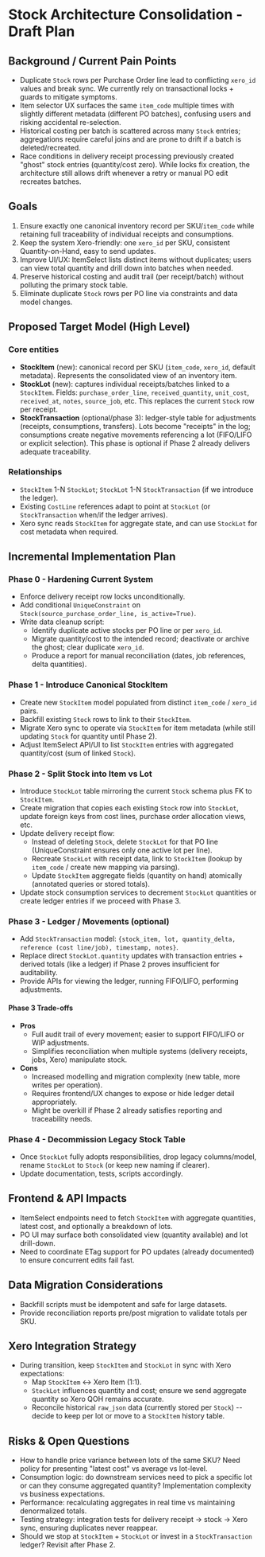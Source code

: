 # Stock Architecture Consolidation - Draft Plan

## Background / Current Pain Points
- Duplicate `Stock` rows per Purchase Order line lead to conflicting `xero_id` values and break sync. We currently rely on transactional locks + guards to mitigate symptoms.
- Item selector UX surfaces the same `item_code` multiple times with slightly different metadata (different PO batches), confusing users and risking accidental re-selection.
- Historical costing per batch is scattered across many `Stock` entries; aggregations require careful joins and are prone to drift if a batch is deleted/recreated.
- Race conditions in delivery receipt processing previously created "ghost" stock entries (quantity/cost zero). While locks fix creation, the architecture still allows drift whenever a retry or manual PO edit recreates batches.

## Goals
1. Ensure exactly one canonical inventory record per SKU/`item_code` while retaining full traceability of individual receipts and consumptions.
2. Keep the system Xero-friendly: one `xero_id` per SKU, consistent Quantity-on-Hand, easy to send updates.
3. Improve UI/UX: ItemSelect lists distinct items without duplicates; users can view total quantity and drill down into batches when needed.
4. Preserve historical costing and audit trail (per receipt/batch) without polluting the primary stock table.
5. Eliminate duplicate `Stock` rows per PO line via constraints and data model changes.

## Proposed Target Model (High Level)
### Core entities
- **StockItem** (new): canonical record per SKU (`item_code`, `xero_id`, default metadata). Represents the consolidated view of an inventory item.
- **StockLot** (new): captures individual receipts/batches linked to a `StockItem`. Fields: `purchase_order_line`, `received_quantity`, `unit_cost`, `received_at`, `notes`, `source_job`, etc. This replaces the current `Stock` row per receipt.
- **StockTransaction** (optional/phase 3): ledger-style table for adjustments (receipts, consumptions, transfers). Lots become "receipts" in the log; consumptions create negative movements referencing a lot (FIFO/LIFO or explicit selection). This phase is optional if Phase 2 already delivers adequate traceability.

### Relationships
- `StockItem` 1-N `StockLot`; `StockLot` 1-N `StockTransaction` (if we introduce the ledger).
- Existing `CostLine` references adapt to point at `StockLot` (or `StockTransaction` when/if the ledger arrives).
- Xero sync reads `StockItem` for aggregate state, and can use `StockLot` for cost metadata when required.

## Incremental Implementation Plan
### Phase 0 - Hardening Current System
- Enforce delivery receipt row locks unconditionally.
- Add conditional `UniqueConstraint` on `Stock(source_purchase_order_line, is_active=True)`.
- Write data cleanup script:
  - Identify duplicate active stocks per PO line or per `xero_id`.
  - Migrate quantity/cost to the intended record; deactivate or archive the ghost; clear duplicate `xero_id`.
  - Produce a report for manual reconciliation (dates, job references, delta quantities).

### Phase 1 - Introduce Canonical StockItem
- Create new `StockItem` model populated from distinct `item_code` / `xero_id` pairs.
- Backfill existing `Stock` rows to link to their `StockItem`.
- Migrate Xero sync to operate via `StockItem` for item metadata (while still updating `Stock` for quantity until Phase 2).
- Adjust ItemSelect API/UI to list `StockItem` entries with aggregated quantity/cost (sum of linked `Stock`).

### Phase 2 - Split Stock into Item vs Lot
- Introduce `StockLot` table mirroring the current `Stock` schema plus FK to `StockItem`.
- Create migration that copies each existing `Stock` row into `StockLot`, update foreign keys from cost lines, purchase order allocation views, etc.
- Update delivery receipt flow:
  - Instead of deleting `Stock`, delete `StockLot` for that PO line (UniqueConstraint ensures only one active lot per line).
  - Recreate `StockLot` with receipt data, link to `StockItem` (lookup by `item_code` / create new mapping via parsing).
  - Update `StockItem` aggregate fields (quantity on hand) atomically (annotated queries or stored totals).
- Update stock consumption services to decrement `StockLot` quantities or create ledger entries if we proceed with Phase 3.

### Phase 3 - Ledger / Movements (optional)
- Add `StockTransaction` model: `{stock_item, lot, quantity_delta, reference (cost line/job), timestamp, notes}`.
- Replace direct `StockLot.quantity` updates with transaction entries + derived totals (like a ledger) if Phase 2 proves insufficient for auditability.
- Provide APIs for viewing the ledger, running FIFO/LIFO, performing adjustments.

#### Phase 3 Trade-offs
- **Pros**
  - Full audit trail of every movement; easier to support FIFO/LIFO or WIP adjustments.
  - Simplifies reconciliation when multiple systems (delivery receipts, jobs, Xero) manipulate stock.
- **Cons**
  - Increased modelling and migration complexity (new table, more writes per operation).
  - Requires frontend/UX changes to expose or hide ledger detail appropriately.
  - Might be overkill if Phase 2 already satisfies reporting and traceability needs.

### Phase 4 - Decommission Legacy Stock Table
- Once `StockLot` fully adopts responsibilities, drop legacy columns/model, rename `StockLot` to `Stock` (or keep new naming if clearer).
- Update documentation, tests, scripts accordingly.

## Frontend & API Impacts
- ItemSelect endpoints need to fetch `StockItem` with aggregate quantities, latest cost, and optionally a breakdown of lots.
- PO UI may surface both consolidated view (quantity available) and lot drill-down.
- Need to coordinate ETag support for PO updates (already documented) to ensure concurrent edits fail fast.

## Data Migration Considerations
- Backfill scripts must be idempotent and safe for large datasets.
- Provide reconciliation reports pre/post migration to validate totals per SKU.

## Xero Integration Strategy
- During transition, keep `StockItem` and `StockLot` in sync with Xero expectations:
  - Map `StockItem` <-> Xero Item (1:1).
  - `StockLot` influences quantity and cost; ensure we send aggregate quantity so Xero QOH remains accurate.
  - Reconcile historical `raw_json` data (currently stored per `Stock`) -- decide to keep per lot or move to a `StockItem` history table.

## Risks & Open Questions
- How to handle price variance between lots of the same SKU? Need policy for presenting "latest cost" vs average vs lot-level.
- Consumption logic: do downstream services need to pick a specific lot or can they consume aggregated quantity? Implementation complexity vs business expectations.
- Performance: recalculating aggregates in real time vs maintaining denormalized totals.
- Testing strategy: integration tests for delivery receipt -> stock -> Xero sync, ensuring duplicates never reappear.
- Should we stop at `StockItem` + `StockLot` or invest in a `StockTransaction` ledger? Revisit after Phase 2.
